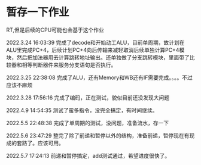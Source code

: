 # 暂存一下作业

RT,但是后续的CPU可能也会基于这个作业

2022.3.24 16:03:39 完成了decode和开始动工ALU，目前单周期，故计划在ALU里完成PC+4，后续计划PC+4向后传输来减轻取消后续单独计算PC+4模块，然后把加法器用去计算跳转地址输出。还单独做了分支跳转模块，里面带了比较器和相等判断器件来服务分支语句是否执行。

2022.3.25 22:38:08 完成了ALU，还有Memory和WB还有IF需要完成。。。。不过应该不麻烦

2022.3.28 17:56:16 完成了编码，正在测试，貌似目前还没发现大问题

2022.4.9 14:54:35  测试了蛮多指令，没完全搞定，有时间继续。

2022.5.5 22:48:38 完成了单周期的测试，没问题，准备流水，存一下

2022.5.6 23:47:29 整完了除了前递和暂停以外的结构，准备前递，暂停现在有现成的套路了。应该可用。

2022.5.7 17:24:13 前递和暂停搞定，add测试通过，希望进度很快了。
